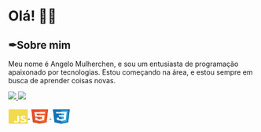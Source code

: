 # Olá! 🖖🏻

## ✒Sobre mim

Meu nome é Angelo Mulherchen, e sou um entusiasta de programação apaixonado por tecnologias. Estou começando na área, e estou sempre em busca de aprender coisas novas.

 <div>
   <a href="https://github.com/AngeloMulherchen">
   <img height="180em" src="https://github-readme-stats.vercel.app/api?username=lluanlima&show_icons=true&theme=codeSTACKr&include_all_commits=true&count_private=true"/>
   <img height="180em" src="https://github-readme-stats.vercel.app/api/top-langs/?username=AngeloMulherchen&layout=compact&langs_count=6&theme=codeSTACKr"/>
</div>

<div style="display: inline_block"><br>
  <img align="center" alt="Js" height="30" width="40" src="https://raw.githubusercontent.com/devicons/devicon/master/icons/javascript/javascript-plain.svg">
  <img align="center" alt="HTML" height="30" width="40" src="https://raw.githubusercontent.com/devicons/devicon/master/icons/html5/html5-original.svg">
  <img align="center" alt="CSS" height="30" width="40" src="https://raw.githubusercontent.com/devicons/devicon/master/icons/css3/css3-original.svg">
</div>
</br>


